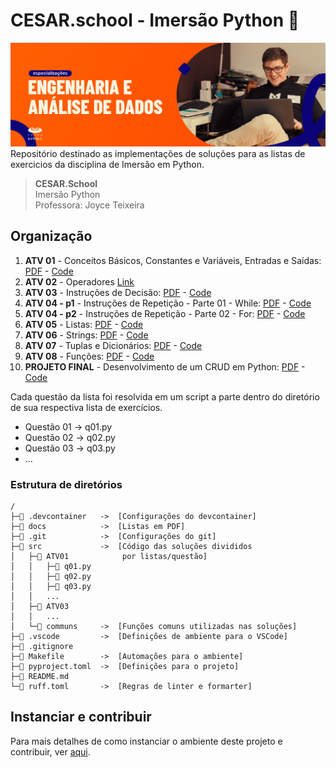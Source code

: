 # CESAR.school - Imersão Python 🐍
![image](/docs/header.jpg)
Repositório destinado as implementações de soluções para as listas de exercicios da disciplina de Imersão em Python.

> **CESAR.School** \
Imersão Python \
Professora: Joyce Teixeira

## Organização
1. **ATV 01** - Conceitos Básicos, Constantes e Variáveis, Entradas e Saídas: [PDF](docs/exe_list_01-20240402.pdf) - [Code](src/ATV01/)
1. **ATV 02** - Operadores [Link](https://forms.gle/BD66WMhx7QpwPcN36?authuser=0) 
1. **ATV 03** - Instruções de Decisão: [PDF](docs/exe_list_03-20240403.pdf) - [Code](src/ATV03/)
1. **ATV 04 - p1** - Instruções de Repetição - Parte 01 - While: [PDF](docs/exe_list_04_p1_20240406.pdf) - [Code](src/ATV04/)
1. **ATV 04 - p2** - Instruções de Repetição - Parte 02 - For: [PDF](docs/exe_list_04_p2_20240406.pdf) - [Code](src/ATV04/)
1. **ATV 05** - Listas: [PDF](docs/exe_list_05-20240409.pdf) - [Code](src/ATV05/)
1. **ATV 06** - Strings: [PDF](docs/exe_list_06-20240409.pdf) - [Code](src/ATV06/)
1. **ATV 07** - Tuplas e Dicionários: [PDF](docs/exe_list_07-20240411.pdf) - [Code](src/ATV07/)
1. **ATV 08** - Funções: [PDF](docs/exe_list_08-20240413.pdf) - [Code](src/ATV08/)
1. **PROJETO FINAL** - Desenvolvimento de um CRUD em Python: [PDF](docs/projeto_final_20240413.pdf) - [Code](src/projeto_final/)

Cada questão da lista foi resolvida em um script a parte dentro do diretório de sua respectiva lista de exercícios.
- Questão 01 -> q01.py
- Questão 02 -> q02.py
- Questão 03 -> q03.py
- ...

### Estrutura de diretórios
```
/
├─📁 .devcontainer   ->  [Configurações do devcontainer]
├─📁 docs            ->  [Listas em PDF]
├─📁 .git            ->  [Configurações do git]
├─📁 src             ->  [Código das soluções divididos
│   ├─📁 ATV01            por listas/questão]
│   │   ├─🐍 q01.py
│   │   ├─🐍 q02.py
│   │   ├─🐍 q03.py
│   │   ...
│   ├─📁 ATV03
│   │   ...
│   └─📁 communs     ->  [Funções comuns utilizadas nas soluções]
├─📁 .vscode         ->  [Definições de ambiente para o VSCode]
├─📄 .gitignore
├─📄 Makefile        ->  [Automações para o ambiente]
├─📄 pyproject.toml  ->  [Definições para o projeto]
├─📄 README.md
└─📄 ruff.toml       ->  [Regras de linter e formarter]
```


## Instanciar e contribuir

Para mais detalhes de como instanciar o ambiente deste projeto e contribuir, ver [aqui](/CONTRIBUTING.md).

